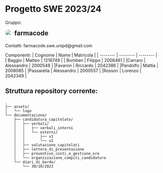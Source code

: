 # Progetto SWE 2023/24
Gruppo:
<div style="display: flex; align-items: center;padding-bottom: 20px"> 
<div style="width: 25px; height: 25px; overflow: hidden; border-radius: 
50%;">
<img src="logo.jpeg" alt="Logo" style="width: 100%; height: 100%; 
object-fit: cover;">
</div>
<h2 style="padding: 0; border: 0; margin: 0; margin-left: 
5px">farmacode</h2>
</div>
Contatti: farmacode.swe.unipd@gmail.com

Componenti: 
| Cognome | Nome | Matricola |
| -------- | -------- | -------- |
| Baggio | Matteo | 1216749 |
| Bomben | Filippo | 2008461 |
|Carraro | Alessandro | 2000548 | 
|Favaron | Riccardo | 2042386 |
|Pandolfo | Mattia | 2008085 |
|Passarella | Alessandro | 2000557 |
|Rosson | Lorenzo | 2042349 |


## Struttura repository corrente:

```
.
├── assets/
│   └── logo
└── documentazione/
    ├── candidatura_capitolato/
    │   ├── verbali/
    │   │   ├── verbali_interni
    │   │   └── esterni/
    │   │       ├── v1
    │   │       └── v2
    │   ├── valutazione_capitolati
    │   ├── lettera_di_presentazione
    │   ├── preventivo_costi_e_gestione_ore  
    │   └── organizzazione_compiti_candidatura
    └── diari_di_bordo/
        └── 30/10/2023
```
